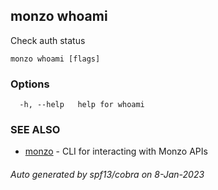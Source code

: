 ## monzo whoami

Check auth status

```
monzo whoami [flags]
```

### Options

```
  -h, --help   help for whoami
```

### SEE ALSO

* [monzo](monzo.md)	 - CLI for interacting with Monzo APIs

###### Auto generated by spf13/cobra on 8-Jan-2023
